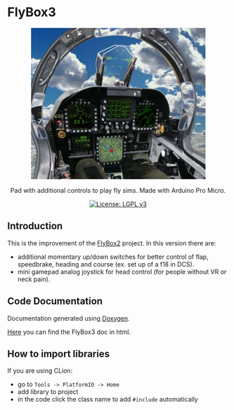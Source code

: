 # FlyBox3

<div align="center">

<img src="https://github.com/mancio/FlyBox3/blob/main/Schematics/f18.JPG" width="397" height="344" />

Pad with additional controls to play fly sims. Made with Arduino Pro Micro.

[![License: LGPL v3](https://img.shields.io/badge/License-LGPL_v3-blue.svg)](https://www.gnu.org/licenses/lgpl-3.0)

</div>

## Introduction 

This is the improvement of the [FlyBox2](https://github.com/mancio/FlyBox2) project.
In this version there are:
* additional momentary up/down switches for better control of 
flap, speedbrake, heading and course (ex. set up of a f18 in DCS).
* mini gamepad analog joystick for head control (for people without VR or neck pain).

## Code Documentation 

Documentation generated using [Doxygen](https://doxygen.nl).

[Here](https://github.com/mancio/FlyBox3/blob/main/doc/html/index.html) you can find the FlyBox3 doc in html.

## How to import libraries

If you are using CLion:
* go to ``Tools -> PlatformIO -> Home`` 
* add library to project 
* in the code click the class name to add ``#include`` automatically
